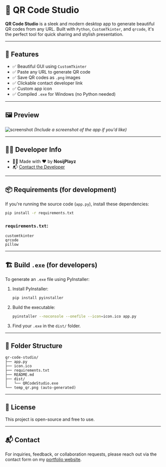 
# 🎨 QR Code Studio

**QR Code Studio** is a sleek and modern desktop app to generate beautiful QR codes from any URL. Built with `Python`, `CustomTkinter`, and `qrcode`, it's the perfect tool for quick sharing and stylish presentation.

---

## 🚀 Features

- ✅ Beautiful GUI using `CustomTkinter`
- ✅ Paste any URL to generate QR code
- ✅ Save QR codes as `.png` images
- ✅ Clickable contact developer link
- ✅ Custom app icon
- ✅ Compiled `.exe` for Windows (no Python needed)

---

## 🖼️ Preview

![screenshot](screenshot.png) *(Include a screenshot of the app if you'd like)*

---

## 🧑‍💻 Developer Info

- 👨‍💻 Made with ❤️ by **NosijPlayz**
- 📬 [Contact the Developer](https://myporfolio-1o1h.onrender.com/contact)

---

## 📦 Requirements (for development)

If you're running the source code (`app.py`), install these dependencies:

```bash
pip install -r requirements.txt
```

### `requirements.txt`:

```
customtkinter
qrcode
pillow
```

---

## 🏗️ Build `.exe` (for developers)

To generate an `.exe` file using PyInstaller:

1. Install PyInstaller:

    ```bash
    pip install pyinstaller
    ```

2. Build the executable:

    ```bash
    pyinstaller --noconsole --onefile --icon=icon.ico app.py
    ```

3. Find your `.exe` in the `dist/` folder.

---

## 📁 Folder Structure

```
qr-code-studio/
├── app.py
├── icon.ico
├── requirements.txt
├── README.md
├── dist/
│   └── QRCodeStudio.exe
└── temp_qr.png (auto-generated)
```

---

## 📝 License

This project is open-source and free to use.

---

## 📬 Contact

For inquiries, feedback, or collaboration requests, please reach out via the contact form on my [portfolio website](https://myporfolio-1o1h.onrender.com/contact).
